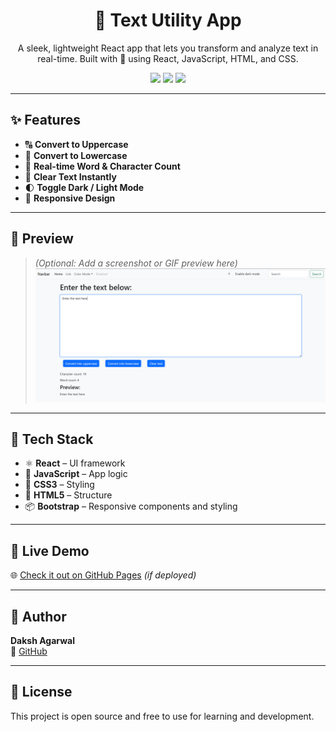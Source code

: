 <h1 align="center">📝 Text Utility App</h1>

<p align="center">
  A sleek, lightweight React app that lets you transform and analyze text in real-time.  
  Built with 💙 using React, JavaScript, HTML, and CSS.
</p>

<p align="center">
  <img src="https://img.shields.io/badge/React-Text%20Tool-blue?style=for-the-badge&logo=react" />
  <img src="https://img.shields.io/badge/Made%20With-JavaScript-yellow?style=for-the-badge&logo=javascript" />
  <img src="https://img.shields.io/badge/Style-CSS3-blue?style=for-the-badge&logo=css3" />
</p>

---

## ✨ Features

- 🔠 **Convert to Uppercase**
- 🔡 **Convert to Lowercase**
- 🔢 **Real-time Word & Character Count**
- 🧹 **Clear Text Instantly**
- 🌓 **Toggle Dark / Light Mode**
- 📱 **Responsive Design**

---

## 🎥 Preview

> *(Optional: Add a screenshot or GIF preview here)*  
> ![App Screenshot](./screenshot.png)

---

## 📁 Tech Stack

- ⚛️ **React** – UI framework  
- 🧠 **JavaScript** – App logic  
- 🎨 **CSS3** – Styling  
- 🧱 **HTML5** – Structure  
- 📦 **Bootstrap** – Responsive components and styling

---

## 🚀 Live Demo

🌐 [Check it out on GitHub Pages](https://your-live-link.com) *(if deployed)*

---

## 📌 Author

**Daksh Agarwal**  
🔗 [GitHub](https://github.com/dakshagarwal76)

---

## 📜 License

This project is open source and free to use for learning and development.

